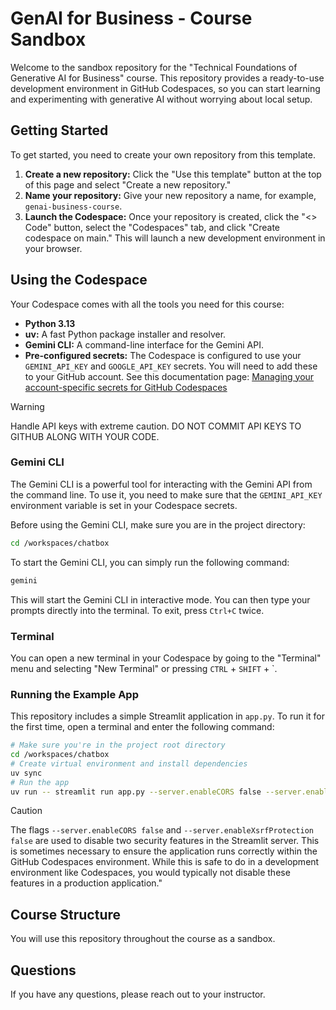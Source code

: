 # GenAI for Business - Course Sandbox

Welcome to the sandbox repository for the "Technical Foundations of Generative AI for Business" course. This repository provides a ready-to-use development environment in GitHub Codespaces, so you can start learning and experimenting with generative AI without worrying about local setup.

## Getting Started

To get started, you need to create your own repository from this template.

1.  **Create a new repository:** Click the "Use this template" button at the top of this page and select "Create a new repository."
2.  **Name your repository:** Give your new repository a name, for example, `genai-business-course`.
3.  **Launch the Codespace:** Once your repository is created, click the "<> Code" button, select the "Codespaces" tab, and click "Create codespace on main." This will launch a new development environment in your browser.

## Using the Codespace

Your Codespace comes with all the tools you need for this course:

*   **Python 3.13**
*   **uv:** A fast Python package installer and resolver.
*   **Gemini CLI:** A command-line interface for the Gemini API.
*   **Pre-configured secrets:** The Codespace is configured to use your `GEMINI_API_KEY` and `GOOGLE_API_KEY` secrets. You will need to add these to your GitHub account. See this documentation page: [Managing your account-specific secrets for GitHub Codespaces](https://docs.github.com/en/codespaces/managing-your-codespaces/managing-your-account-specific-secrets-for-github-codespaces)

> [!WARNING]
> Handle API keys with extreme caution. DO NOT COMMIT API KEYS TO GITHUB ALONG WITH YOUR CODE. 

### Gemini CLI

The Gemini CLI is a powerful tool for interacting with the Gemini API from the command line. To use it, you need to make sure that the `GEMINI_API_KEY` environment variable is set in your Codespace secrets.

Before using the Gemini CLI, make sure you are in the project directory:

```bash
cd /workspaces/chatbox
```

To start the Gemini CLI, you can simply run the following command:

```bash
gemini
```

This will start the Gemini CLI in interactive mode. You can then type your prompts directly into the terminal. To exit, press `Ctrl+C` twice.

### Terminal

You can open a new terminal in your Codespace by going to the "Terminal" menu and selecting "New Terminal" or pressing `CTRL` + `SHIFT` + `.

### Running the Example App

This repository includes a simple Streamlit application in `app.py`. To run it for the first time, open a terminal and enter the following command:

```bash
# Make sure you're in the project root directory
cd /workspaces/chatbox
# Create virtual environment and install dependencies
uv sync
# Run the app
uv run -- streamlit run app.py --server.enableCORS false --server.enableXsrfProtection false
```

> [!CAUTION]
>  The flags `--server.enableCORS false` and `--server.enableXsrfProtection false` are used to disable two security features in the Streamlit server. This is sometimes necessary to ensure the application runs correctly within the GitHub Codespaces environment. While this is safe to do in a development environment like Codespaces, you would typically not disable these features in a production application."

## Course Structure

You will use this repository throughout the course as a sandbox. 

## Questions

If you have any questions, please reach out to your instructor.
